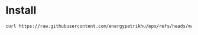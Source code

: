 # Install
```bash
curl https://raw.githubusercontent.com/energypatrikhu/epx/refs/heads/main/install.sh | sudo bash -
```
